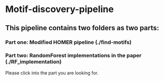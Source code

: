 # Motif-discovery-pipeline

## This pipeline contains two folders as two parts: 

### Part one: Modified HOMER pipeline  (./find-motifs)

### Part two: RandomForest implementations in the paper  (./RF_implementation)


Please click into the part you are looking for.
